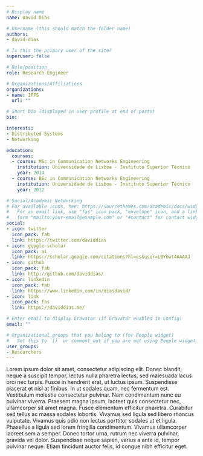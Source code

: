 ```yaml
---
# Display name
name: David Dias

# Username (this should match the folder name)
authors:
- david-dias

# Is this the primary user of the site?
superuser: false

# Role/position
role: Research Engineer

# Organizations/Affiliations
organizations:
- name: IPFS
  url: ""

# Short bio (displayed in user profile at end of posts)
bio:

interests:
- Distributed Systems
- Networking

education:
  courses:
  - course: MSc in Communication Networks Engineering
    institution: Universidade de Lisboa - Instituto Superior Técnico
    year: 2014  
  - course: BSc in Communication Networks Engineering
    institution: Universidade de Lisboa - Instituto Superior Técnico
    year: 2012

# Social/Academic Networking
# For available icons, see: https://sourcethemes.com/academic/docs/widgets/#icons
#   For an email link, use "fas" icon pack, "envelope" icon, and a link in the
#   form "mailto:your-email@example.com" or "#contact" for contact widget.
social:
- icon: twitter
  icon_pack: fab
  link: https://twitter.com/daviddias
- icon: google-scholar
  icon_pack: ai
  link: https://scholar.google.com/citations?hl=es&user=L0Ybwt4AAAAJ
- icon: github
  icon_pack: fab
  link: http://github.com/daviddias/
- icon: linkedin
  icon_pack: fab
  link: https://www.linkedin.com/in/diasdavid/
- icon: link
  icon_pack: fas
  link: https://daviddias.me/

# Enter email to display Gravatar (if Gravatar enabled in Config)
email: ""

# Organizational groups that you belong to (for People widget)
#   Set this to `[]` or comment out if you are not using People widget.  
user_groups:
- Researchers
---
```


Lorem ipsum dolor sit amet, consectetur adipiscing elit. Donec blandit, neque a suscipit tempor, lectus nulla pharetra lectus, sed malesuada lacus orci nec turpis. Fusce in hendrerit erat, ut luctus ipsum. Suspendisse placerat et nisl at finibus. In ut sodales quam, nec fermentum est. Vestibulum molestie consectetur pulvinar. Nam condimentum nunc eu pulvinar viverra. Praesent magna ipsum, laoreet quis consectetur nec, ullamcorper sit amet magna. Fusce elementum efficitur pharetra. Curabitur sed tellus ac massa sodales lobortis. Vivamus sed ligula sed libero rhoncus vulputate. Vivamus quis odio non lectus porttitor sodales ut et ligula. Phasellus a ligula sed lorem fringilla condimentum. Vivamus ullamcorper laoreet sem a semper. Donec tortor urna, rutrum nec viverra pulvinar, gravida vel dolor. Suspendisse neque sapien, varius a ante id, tempor pulvinar neque. Etiam tincidunt auctor felis, id congue nibh efficitur eget.
